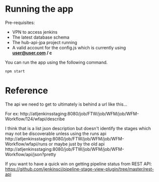 # Running the app

Pre-requisites:
* VPN to access jenkins
* The latest database schema
* The hub-api-jpa project running
* A valid account for the config.js which is currently using **user@user.com / c**

You can run the app using the following command.

```
npm start
```

# Reference

The api we need to get to ultimately is behind a url like this...

For ex: http://atljenkinsstaging:8080/job/FTW/job/WFM/job/WFM-Workflow/124/wfapi/describe

I think that is a list json description but doesn't identify the stages which may not be discoverable unless using the runs api http://atljenkinsstaging:8080/job/FTW/job/WFM/job/WFM-Workflow/wfapi/runs or maybe just by the old api http://atljenkinsstaging:8080/job/FTW/job/WFM/job/WFM-Workflow/api/json?pretty

If you want to have a quick win on getting pipeline status from REST API: https://github.com/jenkinsci/pipeline-stage-view-plugin/tree/master/rest-api


